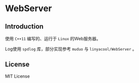 # WebServer

## Introduction

使用 `C++11` 编写的、运行于 `Linux` 的Web服务器。

Log使用 `spdlog` 库，部分实现参考 `muduo` 与 `linyacool/WebServer` 。

## License

MIT License